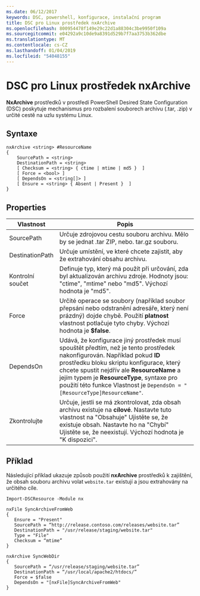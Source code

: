 ```yaml
---
ms.date: 06/12/2017
keywords: DSC, powershell, konfigurace, instalační program
title: DSC pro Linux prostředek nxArchive
ms.openlocfilehash: 800954478f149e29c22d1a88304c3be9950f109a
ms.sourcegitcommit: e04292a9c10de9a8391d529b7f7aa3753b362dbe
ms.translationtype: MT
ms.contentlocale: cs-CZ
ms.lasthandoff: 01/04/2019
ms.locfileid: "54048155"
---
```

# <a name="dsc-for-linux-nxarchive-resource"></a>DSC pro Linux prostředek nxArchive

**NxArchive** prostředků v prostředí PowerShell Desired State Configuration (DSC) poskytuje mechanismus pro rozbalení souborech archivu (.tar, .zip) v určité cestě na uzlu systému Linux.

## <a name="syntax"></a>Syntaxe

```
nxArchive <string> #ResourceName
{
    SourcePath = <string>
    DestinationPath = <string>
    [ Checksum = <string> { ctime | mtime | md5 }  ]
    [ Force = <bool> ]
    [ DependsOn = <string[]> ]
    [ Ensure = <string> { Absent | Present }  ]
}
```

## <a name="properties"></a>Properties

|  Vlastnost |  Popis |
|---|---|
| SourcePath| Určuje zdrojovou cestu souboru archivu. Mělo by se jednat .tar ZIP, nebo. tar.gz souboru. |
| DestinationPath| Určuje umístění, ve které chcete zajistit, aby že extrahování obsahu archivu.|
| Kontrolní součet| Definuje typ, který má použít při určování, zda byl aktualizován archivu zdroje. Hodnoty jsou: "ctime", "mtime" nebo "md5". Výchozí hodnota je "md5".|
| Force| Určité operace se soubory (například soubor přepsání nebo odstranění adresáře, který není prázdný) dojde chybě. Použití **platnost** vlastnost potlačuje tyto chyby. Výchozí hodnota je **$false**.|
| DependsOn | Udává, že konfigurace jiný prostředek musí spouštět předtím, než je tento prostředek nakonfigurován. Například pokud **ID** prostředku bloku skriptu konfigurace, který chcete spustit nejdřív ale **ResourceName** a jejím typem je **ResourceType**, syntaxe pro použití této funkce Vlastnost je `DependsOn = "[ResourceType]ResourceName"`.|
| Zkontrolujte| Určuje, jestli se má zkontrolovat, zda obsah archivu existuje na **cílové**. Nastavte tuto vlastnost na "Obsahuje" Ujistěte se, že existuje obsah. Nastavte ho na "Chybí" Ujistěte se, že neexistují. Výchozí hodnota je "K dispozici".|

## <a name="example"></a>Příklad

Následující příklad ukazuje způsob použití **nxArchive** prostředků k zajištění, že obsah souboru archivu volat `website.tar` existují a jsou extrahovány na určitého cíle.

```
Import-DSCResource -Module nx

nxFile SyncArchiveFromWeb
{
   Ensure = "Present"
   SourcePath = “http://release.contoso.com/releases/website.tar”
   DestinationPath = "/usr/release/staging/website.tar"
   Type = "File"
   Checksum = “mtime”
}

nxArchive SyncWebDir
{
   SourcePath = “/usr/release/staging/website.tar”
   DestinationPath = “/usr/local/apache2/htdocs/”
   Force = $false
   DependsOn = "[nxFile]SyncArchiveFromWeb"
}
```